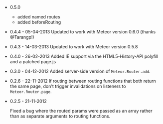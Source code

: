 - 0.5.0
  - added named routes
  - added beforeRouting

- 0.4.4 - 05-04-2013
  Updated to work with Meteor version 0.6.0 (thanks @Tarangp!)

- 0.4.3 - 14-03-2013
  Updated to work with Meteor version 0.5.8

- 0.4.0 - 26-02-2013
  Added IE support via the HTML5-History-API polyfill and a patched page.js

- 0.3.0 - 04-12-2012
  Added server-side version of `Meteor.Router.add`.

- 0.2.6 - 22-11-2012
  If routing between routing functions that both return the same page, don't trigger invalidations on listeners to `Meteor.Router.page`.

- 0.2.5 - 21-11-2012
   
  Fixed a bug where the routed params were passed as an array rather than as separate arguments to routing functions.
